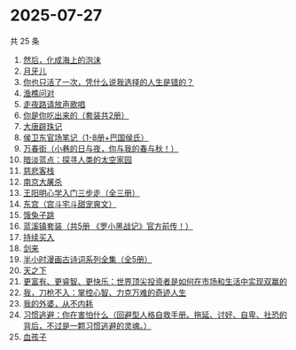 # 2025-07-27

共 25 条

<!-- BEGIN WEREAD -->
<!-- 最后更新时间 2025-07-27 01:26:08 +0800 -->
1. [然后，化成海上的泡沫](https://weread.qq.com/web/bookDetail/1ee32af0813aba290g0178a0)
1. [月牙儿](https://weread.qq.com/web/bookDetail/86b32c00813ab8459g01177f)
1. [你也只活了一次，凭什么说我选择的人生是错的？](https://weread.qq.com/web/bookDetail/4a132d50813aba212g015722)
1. [渔樵问对](https://weread.qq.com/web/bookDetail/35832f205c021d3581f6374)
1. [走夜路请放声歌唱](https://weread.qq.com/web/bookDetail/57a32a205c75ec57a476e6b)
1. [你是你吃出来的（套装共2册）](https://weread.qq.com/web/bookDetail/ebd322f072550e0aebd4ff9)
1. [大唐辟珠记](https://weread.qq.com/web/bookDetail/1d3328e0813aba2a8g01648a)
1. [侯卫东官场笔记（1-8册+巴国侯氏）](https://weread.qq.com/web/bookDetail/0b0328b05c06490b0989939)
1. [万春街（小巷的日与夜，你与我的春与秋！）](https://weread.qq.com/web/bookDetail/22d322c0813aba25dg015534)
1. [暗淡蓝点：探寻人类的太空家园](https://weread.qq.com/web/bookDetail/e7132fa0813ab94f6g0181d5)
1. [慈悲客栈](https://weread.qq.com/web/bookDetail/fae322e0813aba214g01921b)
1. [南京大屠杀](https://weread.qq.com/web/bookDetail/ed4325105af547ed45154e5)
1. [王阳明心学入门三步走（全三册）](https://weread.qq.com/web/bookDetail/bef32c20813aba1dbg018aa3)
1. [东宫（宫斗宅斗甜宠爽文）](https://weread.qq.com/web/bookDetail/11532370813aba1dbg016696)
1. [饿兔子跳](https://weread.qq.com/web/bookDetail/52932270813aba08eg01417e)
1. [蓝溪镇套装（共5册  《罗小黑战记》官方前传！）](https://weread.qq.com/web/bookDetail/051321e0813ab7c85g0149bc)
1. [持续买入](https://weread.qq.com/web/bookDetail/474328c0813ab9918g0157ba)
1. [剑来](https://weread.qq.com/web/bookDetail/8e5326b07153adcf8e53d42)
1. [半小时漫画古诗词系列全集（全5册）](https://weread.qq.com/web/bookDetail/766321e071957a867662b85)
1. [天之下](https://weread.qq.com/web/bookDetail/4de326a0721770aa4de95f4)
1. [更富有、更睿智、更快乐：世界顶尖投资者是如何在市场和生活中实现双赢的](https://weread.qq.com/web/bookDetail/d4332ff0813ab71c4g014aae)
1. [我，刀枪不入：掌控心智、力克万难的奇迹人生](https://weread.qq.com/web/bookDetail/556326b0813aba244g01620e)
1. [我的外婆，从不内耗](https://weread.qq.com/web/bookDetail/1b732f30813ab8b37g0121a2)
1. [习惯逃避：你在害怕什么（回避型人格自救手册。拖延、讨好、自卑、社恐的背后，不过是一颗习惯逃避的灵魂。）](https://weread.qq.com/web/bookDetail/11832420813ab6b2fg01251b)
1. [血孩子](https://weread.qq.com/web/bookDetail/38032c60813ab9befg0176de)
<!-- END WEREAD -->